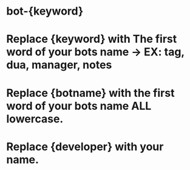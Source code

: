 # bot-{keyword}

# Replace {keyword} with The first word of your bots name -> EX: tag, dua, manager, notes
# Replace {botname} with the first word of your bots name ALL lowercase.
# Replace {developer} with your name.